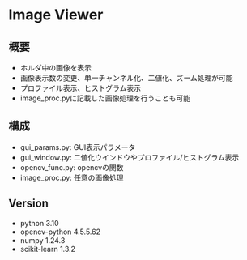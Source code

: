 # Image Viewer
## 概要
+ ホルダ中の画像を表示
+ 画像表示数の変更、単一チャンネル化、二値化、ズーム処理が可能
+ プロファイル表示、ヒストグラム表示
+ image_proc.pyに記載した画像処理を行うことも可能

## 構成
+ gui_params.py: GUI表示パラメータ
+ gui_window.py: 二値化ウインドウやプロファイル/ヒストグラム表示
+ opencv_func.py: opencvの関数
+ image_proc.py: 任意の画像処理

## Version
+ python 3.10
+ opencv-python 4.5.5.62
+ numpy 1.24.3
+ scikit-learn 1.3.2

